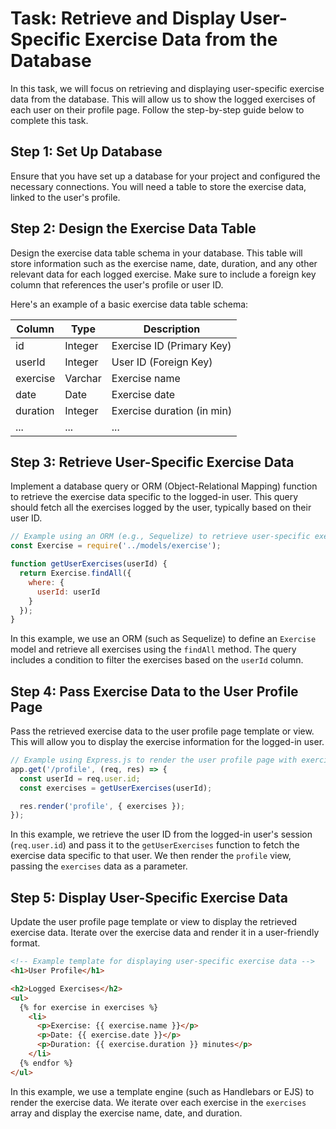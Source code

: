 # Task: Retrieve and Display User-Specific Exercise Data from the Database

In this task, we will focus on retrieving and displaying user-specific exercise data from the database. This will allow us to show the logged exercises of each user on their profile page. Follow the step-by-step guide below to complete this task.

## Step 1: Set Up Database

Ensure that you have set up a database for your project and configured the necessary connections. You will need a table to store the exercise data, linked to the user's profile.

## Step 2: Design the Exercise Data Table

Design the exercise data table schema in your database. This table will store information such as the exercise name, date, duration, and any other relevant data for each logged exercise. Make sure to include a foreign key column that references the user's profile or user ID.

Here's an example of a basic exercise data table schema:

| Column      | Type        | Description              |
|-------------|-------------|--------------------------|
| id          | Integer     | Exercise ID (Primary Key) |
| userId      | Integer     | User ID (Foreign Key)     |
| exercise    | Varchar     | Exercise name             |
| date        | Date        | Exercise date             |
| duration    | Integer     | Exercise duration (in min)|
| ...         | ...         | ...                      |

## Step 3: Retrieve User-Specific Exercise Data

Implement a database query or ORM (Object-Relational Mapping) function to retrieve the exercise data specific to the logged-in user. This query should fetch all the exercises logged by the user, typically based on their user ID.

```javascript
// Example using an ORM (e.g., Sequelize) to retrieve user-specific exercise data
const Exercise = require('../models/exercise');

function getUserExercises(userId) {
  return Exercise.findAll({
    where: {
      userId: userId
    }
  });
}
```

In this example, we use an ORM (such as Sequelize) to define an `Exercise` model and retrieve all exercises using the `findAll` method. The query includes a condition to filter the exercises based on the `userId` column.

## Step 4: Pass Exercise Data to the User Profile Page

Pass the retrieved exercise data to the user profile page template or view. This will allow you to display the exercise information for the logged-in user.

```javascript
// Example using Express.js to render the user profile page with exercise data
app.get('/profile', (req, res) => {
  const userId = req.user.id;
  const exercises = getUserExercises(userId);

  res.render('profile', { exercises });
});
```

In this example, we retrieve the user ID from the logged-in user's session (`req.user.id`) and pass it to the `getUserExercises` function to fetch the exercise data specific to that user. We then render the `profile` view, passing the `exercises` data as a parameter.

## Step 5: Display User-Specific Exercise Data

Update the user profile page template or view to display the retrieved exercise data. Iterate over the exercise data and render it in a user-friendly format.

```html
<!-- Example template for displaying user-specific exercise data -->
<h1>User Profile</h1>

<h2>Logged Exercises</h2>
<ul>
  {% for exercise in exercises %}
    <li>
      <p>Exercise: {{ exercise.name }}</p>
      <p>Date: {{ exercise.date }}</p>
      <p>Duration: {{ exercise.duration }} minutes</p>
    </li>
  {% endfor %}
</ul>
```

In this example, we use a template engine (such as Handlebars or EJS) to render the exercise data. We iterate over each exercise in the `exercises` array and display the exercise name, date, and duration.


